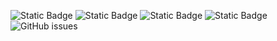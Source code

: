 ![Static Badge](https://img.shields.io/badge/blacklists-60-000000) ![Static Badge](https://img.shields.io/badge/blacklisted-2657307-cc0000) ![Static Badge](https://img.shields.io/badge/whitelisted-2244-00CC00) ![Static Badge](https://img.shields.io/badge/streaming_blacklist-28107-000000) ![GitHub issues](https://img.shields.io/github/issues/fabriziosalmi/blacklists)
